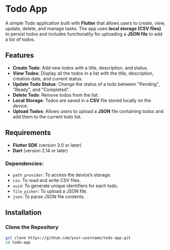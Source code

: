 # Todo App

A simple Todo application built with **Flutter** that allows users to create, view, update, delete, and manage tasks. The app uses **local storage (CSV files)** to persist todos and includes functionality for uploading a **JSON file** to add a list of todos.

## Features

- **Create Todo**: Add new todos with a title, description, and status.
- **View Todos**: Display all the todos in a list with the title, description, creation date, and current status.
- **Update Todo Status**: Change the status of a todo between "Pending", "Ready", and "Completed".
- **Delete Todo**: Remove todos from the list.
- **Local Storage**: Todos are saved in a **CSV** file stored locally on the device.
- **Upload Todos**: Allows users to upload a **JSON** file containing todos and add them to the current todo list.

## Requirements

- **Flutter SDK** (version 3.0 or later)
- **Dart** (version 2.14 or later)

### Dependencies:

- `path_provider`: To access the device’s storage.
- `csv`: To read and write CSV files.
- `uuid`: To generate unique identifiers for each todo.
- `file_picker`: To upload a JSON file.
- `json`: To parse JSON file contents.

## Installation

### Clone the Repository

```bash
git clone https://github.com/your-username/todo-app.git
cd todo-app
